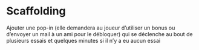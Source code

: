 # Scaffolding

Ajouter une pop-in (elle demandera au joueur d’utiliser un bonus ou d’envoyer un mail à un ami pour le débloquer) qui se déclenche au bout de plusieurs essais et quelques minutes si il n’y a eu aucun essai
